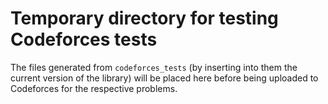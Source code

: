 # Temporary directory for testing Codeforces tests

The files generated from `codeforces_tests` (by inserting into them the current version of the library) will be placed here before being uploaded to Codeforces for the respective problems.